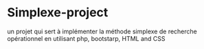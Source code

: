 # Simplexe-project
un projet qui sert à implémenter la méthode simplexe de recherche opérationnel en utilisant php, bootstarp, HTML and CSS 
